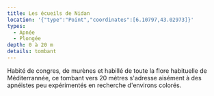 ```yaml
---
title: Les écueils de Nidan
location: '{"type":"Point","coordinates":[6.10797,43.02973]}'
types:
  - Apnée
  - Plongée
depth: 0 à 20 m
details: tombant
---
```

Habité de congres, de murènes et habillé de toute la flore habituelle de Méditerrannée, ce tombant vers 20 mètres s'adresse aisément à des apnéistes peu expérimentés en recherche d'environs colorés.

